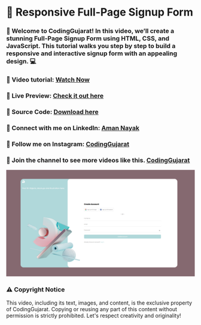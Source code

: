 # 🎥 Responsive Full-Page Signup Form
### 🚀 Welcome to CodingGujarat! In this video, we’ll create a stunning Full-Page Signup Form using HTML, CSS, and JavaScript. This tutorial walks you step by step to build a responsive and interactive signup form with an appealing design. 💻


### 🎥 Video tutorial: [Watch Now](https://youtu.be/rjGcN12qf4I)

### 🌟 Live Preview: [Check it out here](https://codinggujaratweb.github.io/Create-Responsive-Full-Page-Signup-Form/)
### 📂 Source Code: [Download here](https://github.com/codinggujaratweb/Create-Responsive-Full-Page-Signup-Form)

### 💼 Connect with me on LinkedIn:  [Aman Nayak](https://www.linkedin.com/in/amanayak/)
### 📸 Follow me on Instagram:  [CodingGujarat](https://instagram.com/codinggujarat/)

### 💙 Join the channel to see more videos like this. [CodingGujarat](https://www.youtube.com/@CodingGujarat)
![preview img](/preview.png)

### ⚠️ Copyright Notice
This video, including its text, images, and content, is the exclusive property of CodingGujarat. Copying or reusing any part of this content without permission is strictly prohibited. Let's respect creativity and originality!

